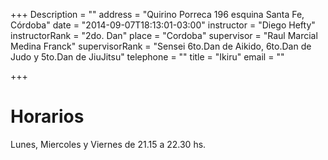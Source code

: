 +++
Description = ""
address = "Quirino Porreca 196 esquina Santa Fe, Córdoba"
date = "2014-09-07T18:13:01-03:00"
instructor = "Diego Hefty"
instructorRank = "2do. Dan"
place = "Cordoba"
supervisor = "Raul Marcial Medina Franck"
supervisorRank = "Sensei 6to.Dan de Aikido, 6to.Dan de Judo y 5to.Dan de JiuJitsu"
telephone = ""
title = "Ikiru"
email = ""

+++


Horarios
========

Lunes, Miercoles y Viernes de 21.15 a 22.30 hs.
